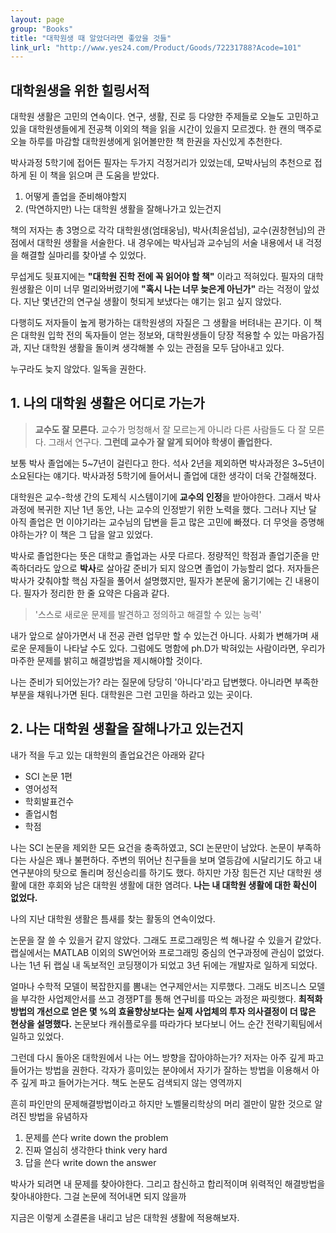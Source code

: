 ```yaml
---
layout: page
group: "Books"
title: "대학원생 때 알았더라면 좋았을 것들"
link_url: "http://www.yes24.com/Product/Goods/72231788?Acode=101"
---
```


## 대학원생을 위한 힐링서적

대학원 생활은 고민의 연속이다. 연구, 생활, 진로 등 다양한 주제들로 오늘도 고민하고 있을 대학원생들에게 전공책 이외의 책을 읽을 시간이 있을지 모르겠다. 한 캔의 맥주로 오늘 하루를 마감할 대학원생에게 읽어볼만한 책 한권을 자신있게 추천한다.

박사과정 5학기에 접어든 필자는 두가지 걱정거리가 있었는데, 모박사님의 추천으로 접하게 된 이 책을 읽으며 큰 도움을 받았다.

1. 어떻게 졸업을 준비해야할지
2. (막연하지만) 나는 대학원 생활을 잘해나가고 있는건지

책의 저자는 총 3명으로 각각 대학원생(엄태웅님), 박사(최윤섭님), 교수(권창현님)의 관점에서 대학원 생활을 서술한다. 내 경우에는 박사님과 교수님의 서술 내용에서 내 걱정을 해결할 실마리를 찾아낼 수 있었다.

무섭게도 뒷표지에는 **"대학원 진학 전에 꼭 읽어야 할 책"** 이라고 적혀있다. 필자의 대학원생활은 이미 너무 멀리와버렸기에 **"혹시 나는 너무 늦은게 아닌가"** 라는 걱정이 앞섰다. 지난 몇년간의 연구실 생활이 헛되게 보냈다는 얘기는 읽고 싶지 않았다.

다행히도 저자들이 높게 평가하는 대학원생의 자질은 그 생활을 버텨내는 끈기다. 이 책은 대학원 입학 전의 독자들이 얻는 정보와, 대학원생들이 당장 적용할 수 있는 마음가짐과, 지난 대학원 생활을 돌이켜 생각해볼 수 있는 관점을 모두 담아내고 있다.

누구라도 늦지 않았다. 일독을 권한다.


## 1. 나의 대학원 생활은 어디로 가는가

> **교수도 잘 모른다.** 교수가 멍청해서 잘 모르는게 아니라 다른 사람들도 다 잘 모른다. 그래서 연구다. **그런데 교수가 잘 알게 되어야 학생이 졸업한다.**

보통 박사 졸업에는 5~7년이 걸린다고 한다. 석사 2년을 제외하면 박사과정은 3~5년이 소요된다는 얘기다. 박사과정 5학기에 들어서니 졸업에 대한 생각이 더욱 간절해졌다.

대학원은 교수-학생 간의 도제식 시스템이기에 **교수의 인정**을 받아야한다. 그래서 박사과정에 복귀한 지난 1년 동안, 나는 교수의 인정받기 위한 노력을 했다. 그러나 지난 달 아직 졸업은 먼 이야기라는 교수님의 답변을 듣고 많은 고민에 빠졌다. 더 무엇을 증명해야하는가? 이 책은 그 답을 알고 있었다.

박사로 졸업한다는 뜻은 대학교 졸업과는 사뭇 다르다. 정량적인 학점과 졸업기준을 만족하더라도 앞으로 **박사**로 살아갈 준비가 되지 않으면 졸업이 가능할리 없다. 저자들은 박사가 갖춰야할 핵심 자질을 풀어서 설명했지만, 필자가 본문에 옮기기에는 긴 내용이다.
필자가 정리한 한 줄 요약은 다음과 같다.

> '스스로 새로운 문제를 발견하고 정의하고 해결할 수 있는 능력'

내가 앞으로 살아가면서 내 전공 관련 업무만 할 수 있는건 아니다. 사회가 변해가며 새로운 문제들이 나타날 수도 있다. 그럼에도 명함에 ph.D가 박혀있는 사람이라면, 우리가 마주한 문제를 밝히고 해결방법을 제시해야할 것이다.

나는 준비가 되어있는가? 라는 질문에 당당히 '아니다'라고 답변했다.
아니라면 부족한 부분을 채워나가면 된다. 대학원은 그런 고민을 하라고 있는 곳이다.

## 2. 나는 대학원 생활을 잘해나가고 있는건지

내가 적을 두고 있는 대학원의 졸업요건은 아래와 같다

- SCI 논문 1편
- 영어성적
- 학회발표건수
- 졸업시험
- 학점

나는 SCI 논문을 제외한 모든 요건을 충족하였고, SCI 논문만이 남았다. 논문이 부족하다는 사실은 꽤나 불편하다. 주변의 뛰어난 친구들을 보며 열등감에 시달리기도 하고 내 연구분야의 탓으로 돌리며 정신승리를 하기도 했다. 하지만 가장 힘든건 지난 대학원 생활에 대한 후회와 남은 대학원 생활에 대한 염려다. **나는 내 대학원 생활에 대한 확신이 없었다.**

나의 지난 대학원 생활은 틈새를 찾는 활동의 연속이었다.

논문을 잘 쓸 수 있을거 같지 않았다. 그래도 프로그래밍은 썩 해나갈 수 있을거 같았다. 랩실에서는 MATLAB 이외의 SW언어와 프로그래밍 중심의 연구과정에 관심이 없었다. 나는 1년 뒤 랩실 내 독보적인 코딩쟁이가 되었고 3년 뒤에는 개발자로 일하게 되었다.

얼마나 수학적 모델이 복잡한지를 뽐내는 연구제안서는 지루했다. 그래도 비즈니스 모델을 부각한 사업제안서를 쓰고 경쟁PT를 통해 연구비를 따오는 과정은 짜릿했다. **최적화 방법의 개선으로 얻은 몇 %의 효율향상보다는 실제 사업체의 투자 의사결정이 더 많은 현상을 설명했다.** 논문보다 캐쉬플로우를 따라가다 보다보니 어느 순간 전략기획팀에서 일하고 있었다.

그런데 다시 돌아온 대학원에서 나는 어느 방향을 잡아야하는가?
저자는 아주 깊게 파고 들어가는 방법을 권한다. 각자가 흥미있는 분야에서 자기가 잘하는 방법을 이용해서 아주 깊게 파고 들어가는거다. 책도 논문도 검색되지 않는 영역까지

흔히 파인만의 문제해결방법이라고 하지만 노벨물리학상의 머리 겔만이 말한 것으로 알려진 방법을 유념하자

1. 문제를 쓴다 write down the problem
2. 진짜 열심히 생각한다 think very hard
3. 답을 쓴다 write down the answer

박사가 되려면 내 문제를 찾아야한다.
그리고 참신하고 합리적이며 위력적인 해결방법을 찾아내야한다.
그걸 논문에 적어내면 되지 않을까

지금은 이렇게 소결론을 내리고 남은 대학원 생활에 적용해보자.
